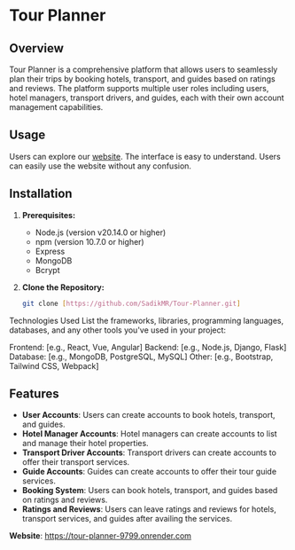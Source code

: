 # Tour Planner

## Overview
Tour Planner is a comprehensive platform that allows users to seamlessly plan their trips by booking hotels, transport, and guides based on ratings and reviews. The platform supports multiple user roles including users, hotel managers, transport drivers, and guides, each with their own account management capabilities.

## Usage
Users can explore our <a href="https://www.yourwebsite.com" target="_blank">website</a>. The interface is easy to understand. Users can easily use the website without any confusion.

## Installation

1. **Prerequisites:**
   - Node.js (version v20.14.0 or higher)
   - npm (version 10.7.0 or higher)
   - Express
   - MongoDB
   - Bcrypt

2. **Clone the Repository:**

   ```bash
   git clone [https://github.com/SadikMR/Tour-Planner.git]

Technologies Used
List the frameworks, libraries, programming languages, databases, and any other tools you've used in your project:

Frontend: [e.g., React, Vue, Angular]
Backend: [e.g., Node.js, Django, Flask]
Database: [e.g., MongoDB, PostgreSQL, MySQL]
Other: [e.g., Bootstrap, Tailwind CSS, Webpack]


## Features
- **User Accounts**: Users can create accounts to book hotels, transport, and guides.
- **Hotel Manager Accounts**: Hotel managers can create accounts to list and manage their hotel properties.
- **Transport Driver Accounts**: Transport drivers can create accounts to offer their transport services.
- **Guide Accounts**: Guides can create accounts to offer their tour guide services.
- **Booking System**: Users can book hotels, transport, and guides based on ratings and reviews.
- **Ratings and Reviews**: Users can leave ratings and reviews for hotels, transport services, and guides after availing the services.

****Website****: https://tour-planner-9799.onrender.com
